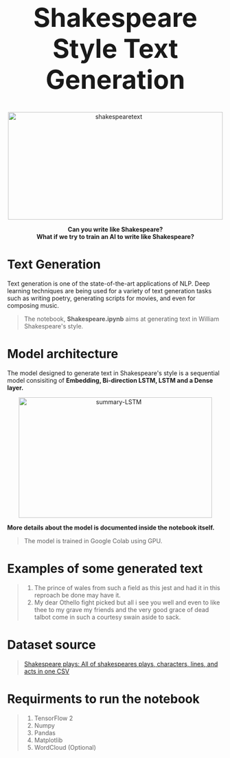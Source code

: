 <h1 align="center" style="font-size:60px"><b>Shakespeare Style Text Generation</b></h1>
<p align="center">
  <img src="https://i.ibb.co/dj6rMQF/shakespearetext.png" alt="shakespearetext" width="500" height="250">
<br>
</p>
<p align="center">
<b>Can you write like Shakespeare? <br>
What if we try to train an AI to write like Shakespeare?</b>
</p>

# Text Generation
Text generation is one of the state-of-the-art applications of NLP. Deep learning techniques are being used for a variety of text generation tasks such as writing poetry, generating scripts for movies, and even for composing music.

> The notebook, <b>Shakespeare.ipynb</b> aims at generating text in William Shakespeare's style.

# Model architecture
The model designed to generate text in Shakespeare's style is a sequential model consisiting of <b>Embedding, Bi-direction LSTM, LSTM and a Dense layer.</b>
<p align="center">
<img src="https://i.ibb.co/YT5S2NV/summary.png" alt="summary-LSTM" width="450" height="280" >
</p>
<b>More details about the model is documented inside the notebook itself.</b> <br>

> The model is trained in Google Colab using GPU.

# Examples of some generated text
> 1. The prince  of wales from such a field as this jest and had it in this reproach be done may have it. <br>
> 2. My dear Othello fight picked but all i see you well and even to like thee to my grave my friends and the very good grace of dead talbot come in such a courtesy swain aside to sack.

# Dataset source
> <a href="https://www.kaggle.com/kingburrito666/shakespeare-plays?select=Shakespeare_data.csv">Shakespeare plays: All of shakespeares plays, characters, lines, and acts in one CSV</a>
# Requirments to run the notebook
> 1. TensorFlow 2
> 2. Numpy
> 3. Pandas
> 4. Matplotlib
> 5. WordCloud (Optional)


